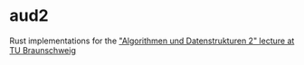 # aud2
Rust implementations for the ["Algorithmen und Datenstrukturen 2" lecture at TU Braunschweig](https://www.ibr.cs.tu-bs.de/courses/ss22/aud2/index.html)

